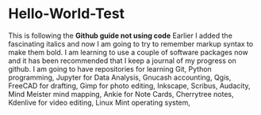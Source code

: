 # Hello-World-Test
This is following the **Github guide not using code**
Earlier I added the fascinating italics and now I am going to try to remember markup syntax to make them bold. I am learning to use a couple of software packages now and it has been recommended that I keep a journal of my progress on github. I am going to have repositories for learning Git, Python programming, Jupyter for Data Analysis, Gnucash accounting, Qgis, FreeCAD for drafting, Gimp for photo editing, Inkscape, Scribus, Audacity, Mind Meister mind mapping, Ankie for Note Cards, Cherrytree notes, Kdenlive for video editing, Linux Mint operating system, 
